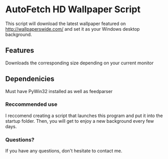 # AutoFetch HD Wallpaper Script
This script will download the latest wallpaper featured on http://wallpaperswide.com/ and set it as your Windows desktop background. 

<h2>Features</h2>
Downloads the corresponding size depending on your current monitor

<h2>Dependenicies</h2>
Must have PyWin32 installed as well as feedparser

<h3>Reccommended use</h3>
I reccomend creating a script that launches this program and put it into the startup folder. Then, you will get to enjoy a new background every few days.

<h3>Questions?</h3>
If you have any questions, don't hesitate to contact me.
